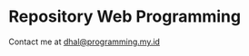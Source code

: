 # Repository Web Programming

Contact me at <a href="mailto:dhal@programming.my.id">dhal@programming.my.id</a>
